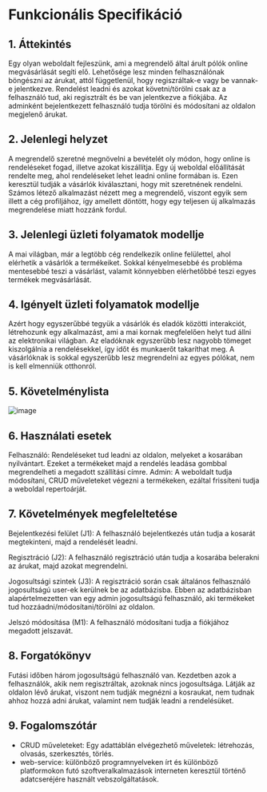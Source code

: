 # Funkcionális Specifikáció

## 1. Áttekintés
Egy olyan weboldalt fejleszünk, ami a megrendelő által árult pólók online megvásárlását segíti elő. Lehetősége lesz minden felhasználónak böngészni az árukat, attól függetlenül, hogy regiszráltak-e vagy be vannak-e jelentkezve. Rendelést leadni és azokat követni/törölni csak az a felhasználó tud, aki regisztrált és be van jelentkezve a fiókjába. Az adminként bejelentkezett felhasználó tudja törölni és módosítani az oldalon megjelenő árukat.


## 2. Jelenlegi helyzet
A megrendelő szeretné megnövelni a bevételét oly módon, hogy online is rendeléseket fogad, illetve azokat kiszállítja. Egy új weboldal előállítását rendelte meg, ahol rendeléseket lehet leadni online formában is.  Ezen keresztül tudják a vásárlók kiválasztani, hogy mit szeretnének rendelni. Számos létező alkalmazást nézett meg a megrendelő, viszont egyik sem illett a cég profiljához, így amellett döntött, hogy egy teljesen új alkalmazás megrendelése miatt hozzánk fordul.

## 3. Jelenlegi üzleti folyamatok modellje
A mai világban, már a legtöbb cég rendelkezik online felülettel, ahol elérhetik a vásárlók a termékeiket. Sokkal kényelmesebbé és probléma mentesebbé teszi a vásárlást, valamit könnyebben elérhetőbbé teszi egyes termékek megvásárlását.


## 4. Igényelt üzleti folyamatok modellje
Azért hogy egyszerűbbé tegyük a vásárlók és eladók közötti interakciót, létrehozunk egy alkalmazást, ami a mai kornak megfelelően helyt tud állni az elektronikai világban. Az eladóknak egyszerűbb lesz nagyobb tömeget kiszolgálnia a rendelésekkel, így időt és munkaerőt takaríthat meg. A vásárlóknak is sokkal egyszerűbb lesz megrendelni az egyes pólókat, nem is kell elmenniük otthonról.

## 5. Követelménylista
![image](https://user-images.githubusercontent.com/78543866/199756871-f0e8c41b-62d2-4484-974b-449ba66eb784.png)


## 6. Használati esetek
Felhasználó: Rendeléseket tud leadni az oldalon, melyeket a kosarában nyilvántart. Ezeket a termékeket majd a rendelés leadása gombbal megrendelheti a megadott szállítási címre.
Admin: A weboldalt tudja módosítani, CRUD műveleteket végezni a termékeken, ezáltal frissíteni tudja a weboldal repertoárját.

## 7. Követelmények megfeleltetése
Bejelentkezési felület (J1): A felhasználó bejelentkezés után tudja a kosarát megtekinteni, majd a rendelését leadni.

Regisztráció (J2): A felhasználó regisztráció után tudja a kosarába belerakni az árukat, majd azokat megrendelni.

Jogosultsági szintek (J3): A regisztráció során csak általános felhasználó jogosultságú user-ek kerülnek be az adatbázisba. Ebben az adatbázisban alapértelmezetten van egy admin jogosultságú felhasználó, aki termékeket tud hozzáadni/módosítani/törölni az oldalon.

Jelszó módosítása (M1): A felhasználó módosítani tudja a fiókjához megadott jelszavát.

## 8. Forgatókönyv
Futási időben három jogosultságú felhasználó van. Kezdetben azok a felhasználók, akik nem regisztráltak, azoknak nincs jogosultsága. Látják az oldalon lévő árukat, viszont nem tudják megnézni a kosraukat, nem tudnak ahhoz hozzá adni árukat, valamint nem tudják leadni a rendelésüket.

## 9. Fogalomszótár
- CRUD műveleteket: Egy adattáblán elvégezhető műveletek: létrehozás, olvasás, szerkesztés, törlés.
- web-service: különböző programnyelveken írt és különböző platformokon futó szoftveralkalmazások interneten keresztül történő adatcseréjére használt vebszolgáltatások.
